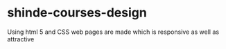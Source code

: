 # shinde-courses-design
Using html 5 and  CSS web pages are made which is responsive as well as attractive 
